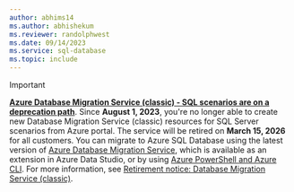 ```yaml
---
author: abhims14
ms.author: abhishekum
ms.reviewer: randolphwest
ms.date: 09/14/2023
ms.service: sql-database
ms.topic: include
---
```

> [!IMPORTANT]  
> **[Azure Database Migration Service (classic) - SQL scenarios are on a deprecation path](https://azure.microsoft.com/updates/retirement-azure-database-migration-service-classic-sql-server-scenarios-deprecation/)**. Since **August 1, 2023**, you're no longer able to create new Database Migration Service (classic) resources for SQL Server scenarios from Azure portal. The service will be retired on **March 15, 2026** for all customers. You can migrate to Azure SQL Database using the latest version of [Azure Database Migration Service](https://aka.ms/dmslatest), which is available as an extension in Azure Data Studio, or by using [Azure PowerShell and Azure CLI](/azure/dms/migration-dms-powershell-cli). For more information, see [Retirement notice: Database Migration Service (classic)](https://aka.ms/dmsclassicportal).
